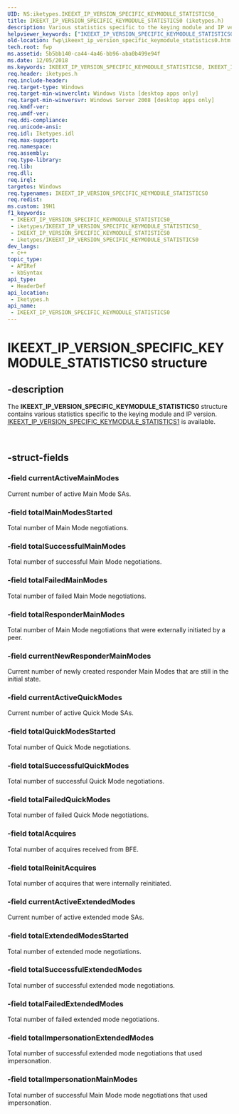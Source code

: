 ```yaml
---
UID: NS:iketypes.IKEEXT_IP_VERSION_SPECIFIC_KEYMODULE_STATISTICS0_
title: IKEEXT_IP_VERSION_SPECIFIC_KEYMODULE_STATISTICS0 (iketypes.h)
description: Various statistics specific to the keying module and IP version.
helpviewer_keywords: ["IKEEXT_IP_VERSION_SPECIFIC_KEYMODULE_STATISTICS0","IKEEXT_IP_VERSION_SPECIFIC_KEYMODULE_STATISTICS0 structure [Filtering]","fwp.ikeext_ip_version_specific_keymodule_statistics0","iketypes/IKEEXT_IP_VERSION_SPECIFIC_KEYMODULE_STATISTICS0"]
old-location: fwp\ikeext_ip_version_specific_keymodule_statistics0.htm
tech.root: fwp
ms.assetid: 5b5bb140-ca44-4a46-bb96-aba0b499e94f
ms.date: 12/05/2018
ms.keywords: IKEEXT_IP_VERSION_SPECIFIC_KEYMODULE_STATISTICS0, IKEEXT_IP_VERSION_SPECIFIC_KEYMODULE_STATISTICS0 structure [Filtering], fwp.ikeext_ip_version_specific_keymodule_statistics0, iketypes/IKEEXT_IP_VERSION_SPECIFIC_KEYMODULE_STATISTICS0
req.header: iketypes.h
req.include-header: 
req.target-type: Windows
req.target-min-winverclnt: Windows Vista [desktop apps only]
req.target-min-winversvr: Windows Server 2008 [desktop apps only]
req.kmdf-ver: 
req.umdf-ver: 
req.ddi-compliance: 
req.unicode-ansi: 
req.idl: Iketypes.idl
req.max-support: 
req.namespace: 
req.assembly: 
req.type-library: 
req.lib: 
req.dll: 
req.irql: 
targetos: Windows
req.typenames: IKEEXT_IP_VERSION_SPECIFIC_KEYMODULE_STATISTICS0
req.redist: 
ms.custom: 19H1
f1_keywords:
 - IKEEXT_IP_VERSION_SPECIFIC_KEYMODULE_STATISTICS0_
 - iketypes/IKEEXT_IP_VERSION_SPECIFIC_KEYMODULE_STATISTICS0_
 - IKEEXT_IP_VERSION_SPECIFIC_KEYMODULE_STATISTICS0
 - iketypes/IKEEXT_IP_VERSION_SPECIFIC_KEYMODULE_STATISTICS0
dev_langs:
 - c++
topic_type:
 - APIRef
 - kbSyntax
api_type:
 - HeaderDef
api_location:
 - Iketypes.h
api_name:
 - IKEEXT_IP_VERSION_SPECIFIC_KEYMODULE_STATISTICS0
---
```


# IKEEXT_IP_VERSION_SPECIFIC_KEYMODULE_STATISTICS0 structure


## -description

The <b>IKEEXT_IP_VERSION_SPECIFIC_KEYMODULE_STATISTICS0</b> structure contains various statistics specific to the keying module and IP version.
[IKEEXT_IP_VERSION_SPECIFIC_KEYMODULE_STATISTICS1](https://docs.microsoft.com/windows/desktop/api/iketypes/ns-iketypes-ikeext_ip_version_specific_keymodule_statistics1) is available.</div><div> </div>

## -struct-fields

### -field currentActiveMainModes

Current number of active Main Mode SAs.

### -field totalMainModesStarted

Total number of Main Mode negotiations.

### -field totalSuccessfulMainModes

Total number of successful Main Mode negotiations.

### -field totalFailedMainModes

Total number of failed Main Mode negotiations.

### -field totalResponderMainModes

Total number of Main Mode negotiations that were externally initiated by a peer.

### -field currentNewResponderMainModes

Current number of newly created responder Main Modes that are still in the initial state.

### -field currentActiveQuickModes

Current number of active Quick Mode SAs.

### -field totalQuickModesStarted

Total number of Quick Mode negotiations.

### -field totalSuccessfulQuickModes

Total number of successful Quick Mode negotiations.

### -field totalFailedQuickModes

Total number of failed Quick Mode negotiations.

### -field totalAcquires

Total number of acquires received from BFE.

### -field totalReinitAcquires

Total number of acquires that were internally reinitiated.

### -field currentActiveExtendedModes

Current number of active extended mode SAs.

### -field totalExtendedModesStarted

Total number of extended mode negotiations.

### -field totalSuccessfulExtendedModes

Total number of successful extended mode negotiations.

### -field totalFailedExtendedModes

Total number of failed extended mode negotiations.

### -field totalImpersonationExtendedModes

Total number of successful extended mode negotiations that used impersonation.

### -field totalImpersonationMainModes

Total number of successful Main Mode mode negotiations that used impersonation.

